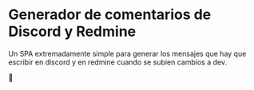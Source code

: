 # Generador de comentarios de Discord y Redmine

Un SPA extremadamente simple para generar los mensajes que hay que escribir
en discord y en redmine cuando se subien cambios a dev.

🤷
